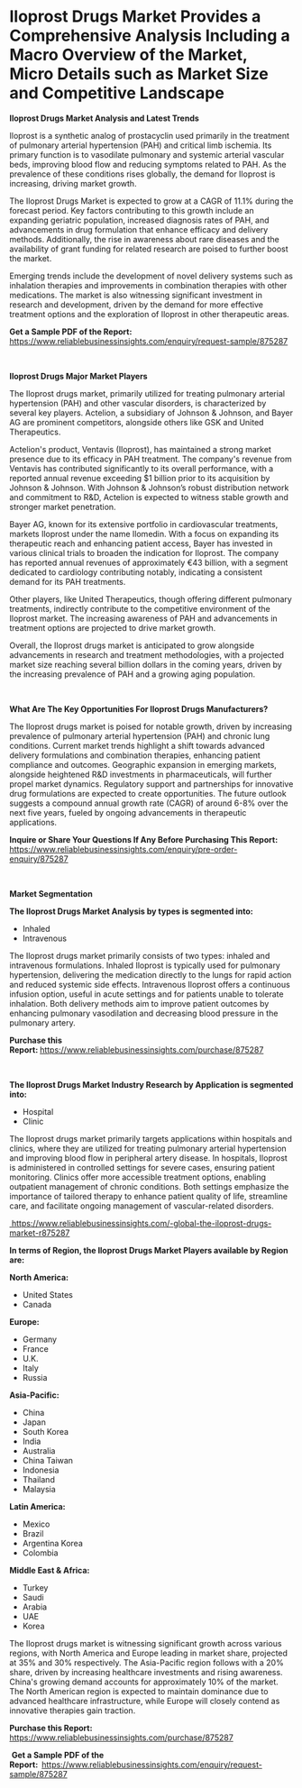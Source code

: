 <p><h1>Iloprost Drugs Market Provides a Comprehensive Analysis Including a Macro Overview of the Market, Micro Details such as Market Size and Competitive Landscape</h1></p><p><strong>Iloprost Drugs Market Analysis and Latest Trends</strong></p>
<p><p>Iloprost is a synthetic analog of prostacyclin used primarily in the treatment of pulmonary arterial hypertension (PAH) and critical limb ischemia. Its primary function is to vasodilate pulmonary and systemic arterial vascular beds, improving blood flow and reducing symptoms related to PAH. As the prevalence of these conditions rises globally, the demand for Iloprost is increasing, driving market growth.</p><p>The Iloprost Drugs Market is expected to grow at a CAGR of 11.1% during the forecast period. Key factors contributing to this growth include an expanding geriatric population, increased diagnosis rates of PAH, and advancements in drug formulation that enhance efficacy and delivery methods. Additionally, the rise in awareness about rare diseases and the availability of grant funding for related research are poised to further boost the market.</p><p>Emerging trends include the development of novel delivery systems such as inhalation therapies and improvements in combination therapies with other medications. The market is also witnessing significant investment in research and development, driven by the demand for more effective treatment options and the exploration of Iloprost in other therapeutic areas.</p></p>
<p><strong>Get a Sample PDF of the Report:&nbsp;</strong> <a href="https://www.reliablebusinessinsights.com/enquiry/request-sample/875287?utm_campaign=1117&utm_medium=2&utm_source=Github&utm_content=ia&utm_term=19042025&utm_id=iloprost-drugs">https://www.reliablebusinessinsights.com/enquiry/request-sample/875287</a></p>
<p>&nbsp;</p>
<p><strong>Iloprost Drugs Major Market Players</strong></p>
<p><p>The Iloprost drugs market, primarily utilized for treating pulmonary arterial hypertension (PAH) and other vascular disorders, is characterized by several key players. Actelion, a subsidiary of Johnson & Johnson, and Bayer AG are prominent competitors, alongside others like GSK and United Therapeutics.</p><p>Actelion's product, Ventavis (Iloprost), has maintained a strong market presence due to its efficacy in PAH treatment. The company's revenue from Ventavis has contributed significantly to its overall performance, with a reported annual revenue exceeding $1 billion prior to its acquisition by Johnson & Johnson. With Johnson & Johnson’s robust distribution network and commitment to R&D, Actelion is expected to witness stable growth and stronger market penetration.</p><p>Bayer AG, known for its extensive portfolio in cardiovascular treatments, markets Iloprost under the name Ilomedin. With a focus on expanding its therapeutic reach and enhancing patient access, Bayer has invested in various clinical trials to broaden the indication for Iloprost. The company has reported annual revenues of approximately €43 billion, with a segment dedicated to cardiology contributing notably, indicating a consistent demand for its PAH treatments.</p><p>Other players, like United Therapeutics, though offering different pulmonary treatments, indirectly contribute to the competitive environment of the Iloprost market. The increasing awareness of PAH and advancements in treatment options are projected to drive market growth.</p><p>Overall, the Iloprost drugs market is anticipated to grow alongside advancements in research and treatment methodologies, with a projected market size reaching several billion dollars in the coming years, driven by the increasing prevalence of PAH and a growing aging population.</p></p>
<p>&nbsp;</p>
<p><strong>What Are The Key Opportunities For Iloprost Drugs Manufacturers?</strong></p>
<p><p>The Iloprost drugs market is poised for notable growth, driven by increasing prevalence of pulmonary arterial hypertension (PAH) and chronic lung conditions. Current market trends highlight a shift towards advanced delivery formulations and combination therapies, enhancing patient compliance and outcomes. Geographic expansion in emerging markets, alongside heightened R&D investments in pharmaceuticals, will further propel market dynamics. Regulatory support and partnerships for innovative drug formulations are expected to create opportunities. The future outlook suggests a compound annual growth rate (CAGR) of around 6-8% over the next five years, fueled by ongoing advancements in therapeutic applications.</p></p>
<p><strong>Inquire or Share Your Questions If Any Before Purchasing This Report:</strong> <a href="https://www.reliablebusinessinsights.com/enquiry/pre-order-enquiry/875287?utm_campaign=1117&utm_medium=2&utm_source=Github&utm_content=ia&utm_term=19042025&utm_id=iloprost-drugs">https://www.reliablebusinessinsights.com/enquiry/pre-order-enquiry/875287</a></p>
<p>&nbsp;</p>
<p><strong>Market Segmentation</strong></p>
<p><strong>The Iloprost Drugs Market Analysis by types is segmented into:</strong></p>
<p><ul><li>Inhaled</li><li>Intravenous</li></ul></p>
<p><p>The Iloprost drugs market primarily consists of two types: inhaled and intravenous formulations. Inhaled Iloprost is typically used for pulmonary hypertension, delivering the medication directly to the lungs for rapid action and reduced systemic side effects. Intravenous Iloprost offers a continuous infusion option, useful in acute settings and for patients unable to tolerate inhalation. Both delivery methods aim to improve patient outcomes by enhancing pulmonary vasodilation and decreasing blood pressure in the pulmonary artery.</p></p>
<p><strong>Purchase this Report:&nbsp;</strong><a href="https://www.reliablebusinessinsights.com/purchase/875287?utm_campaign=1117&utm_medium=2&utm_source=Github&utm_content=ia&utm_term=19042025&utm_id=iloprost-drugs">https://www.reliablebusinessinsights.com/purchase/875287</a></p>
<p>&nbsp;</p>
<p><strong>The Iloprost Drugs Market Industry Research by Application is segmented into:</strong></p>
<p><ul><li>Hospital</li><li>Clinic</li></ul></p>
<p><p>The Iloprost drugs market primarily targets applications within hospitals and clinics, where they are utilized for treating pulmonary arterial hypertension and improving blood flow in peripheral artery disease. In hospitals, Iloprost is administered in controlled settings for severe cases, ensuring patient monitoring. Clinics offer more accessible treatment options, enabling outpatient management of chronic conditions. Both settings emphasize the importance of tailored therapy to enhance patient quality of life, streamline care, and facilitate ongoing management of vascular-related disorders.</p></p>
<p><a href="https://www.reliablebusinessinsights.com/-global-the-iloprost-drugs-market-r875287?utm_campaign=1117&utm_medium=2&utm_source=Github&utm_content=ia&utm_term=19042025&utm_id=iloprost-drugs">&nbsp;https://www.reliablebusinessinsights.com/-global-the-iloprost-drugs-market-r875287</a></p>
<p><strong>In terms of Region, the Iloprost Drugs Market Players available by Region are:</strong></p>
<p>
    <p> <strong> North America: </strong>
        <ul>
            <li>United States</li>
            <li>Canada</li>
        </ul>
        </p> 
    <p> <strong> Europe: </strong>
        <ul>
            <li>Germany</li>
            <li>France</li>
            <li>U.K.</li>
            <li>Italy</li>
            <li>Russia</li>
        </ul>
        </p> 
    <p> <strong> Asia-Pacific: </strong>
        <ul>
            <li>China</li>
            <li>Japan</li>
            <li>South Korea</li>
            <li>India</li>
            <li>Australia</li>
            <li>China Taiwan</li>
            <li>Indonesia</li>
            <li>Thailand</li>
            <li>Malaysia</li>
        </ul>
        </p> 
    <p> <strong> Latin America: </strong>
        <ul>
            <li>Mexico</li>
            <li>Brazil</li>
            <li>Argentina Korea</li>
            <li>Colombia</li>
        </ul>
        </p> 
    <p> <strong> Middle East & Africa: </strong>
        <ul>
            <li>Turkey</li>
            <li>Saudi</li>
            <li>Arabia</li>
            <li>UAE</li>
            <li>Korea</li>
        </ul>
    </p>
    </p>
<p><p>The Iloprost drugs market is witnessing significant growth across various regions, with North America and Europe leading in market share, projected at 35% and 30% respectively. The Asia-Pacific region follows with a 20% share, driven by increasing healthcare investments and rising awareness. China's growing demand accounts for approximately 10% of the market. The North American region is expected to maintain dominance due to advanced healthcare infrastructure, while Europe will closely contend as innovative therapies gain traction.</p></p>
<p><strong>Purchase this Report: </strong><a href="https://www.reliablebusinessinsights.com/purchase/875287?utm_campaign=1117&utm_medium=2&utm_source=Github&utm_content=ia&utm_term=19042025&utm_id=iloprost-drugs">https://www.reliablebusinessinsights.com/purchase/875287</a></p>
<p>&nbsp;<strong>Get a Sample PDF of the Report:&nbsp;&nbsp;</strong><a href="https://www.reliablebusinessinsights.com/enquiry/request-sample/875287?utm_campaign=1117&utm_medium=2&utm_source=Github&utm_content=ia&utm_term=19042025&utm_id=iloprost-drugs">https://www.reliablebusinessinsights.com/enquiry/request-sample/875287</a></p>
<p><strong></strong></p>
<p><p></p><p></p><p></p></p>